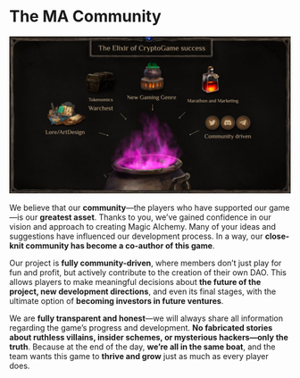 # The MA Community
![](images/comm.2x.jpg)

We believe that our **community**—the players who have supported our game—is our **greatest asset**. Thanks to you, we’ve gained confidence in our vision and approach to creating Magic Alchemy. Many of your ideas and suggestions have influenced our development process. In a way, our **close-knit community has become a co-author of this game**.

Our project is **fully community-driven**, where members don’t just play for fun and profit, but actively contribute to the creation of their own DAO. This allows players to make meaningful decisions about **the future of the project, new development directions**, and even its final stages, with the ultimate option of **becoming investors in future ventures**.

We are **fully transparent and honest**—we will always share all information regarding the game’s progress and development. **No fabricated stories about ruthless villains, insider schemes, or mysterious hackers—only the truth**. Because at the end of the day, **we’re all in the same boat**, and the team wants this game to **thrive and grow** just as much as every player does.

